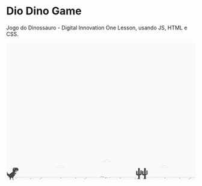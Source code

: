 # Dio Dino Game 
Jogo do Dinossauro - Digital Innovation One Lesson, usando JS, HTML e CSS.

![screenshot](example.png?raw=true "screenshot")

